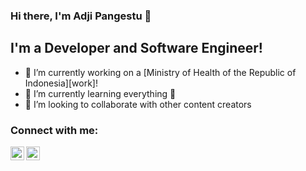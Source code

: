 ### Hi there, I'm Adji Pangestu 👋

## I'm a Developer and Software Engineer!
- 🔭  I’m currently working on a [Ministry of Health of the Republic of Indonesia][work]!
- 🌱  I’m currently learning everything 🤣
- 👯  I’m looking to collaborate with other content creators

### Connect with me:

[<img align="left" alt="codeSTACKr | LinkedIn" width="22px" src="https://cdn.jsdelivr.net/npm/simple-icons@v3/icons/linkedin.svg" />][linkedin]
[<img align="left" alt="codeSTACKr | Instagram" width="22px" src="https://cdn.jsdelivr.net/npm/simple-icons@v3/icons/instagram.svg" />][instagram]

<br />

[instagram]: https://instagram.com/djiroutine
[linkedin]: https://www.linkedin.com/in/adjipangestu/
